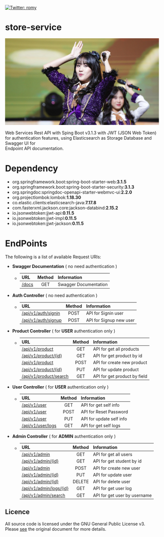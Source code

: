 [![Twitter: romy](https://img.shields.io/twitter/follow/RomySihananda)](https://twitter.com/RomySihananda)

# store-service

![](https://raw.githubusercontent.com/RomySaputraSihananda/RomySaputraSihananda/main/images/F7MvWqwXIAA2oNy.jpeg)

Web Services Rest API with Sping Boot v3.1.3 with JWT (JSON Web Token)</br>for authentication features, using Elasticsearch as Storage Database and Swagger UI for</br>Endpoint API documentation.

# Dependency

- org.springframework.boot:spring-boot-starter-web:**3.1.5**
- org.springframework.boot:spring-boot-starter-security:**3.1.3**
- org.springdoc:springdoc-openapi-starter-webmvc-ui:**2.2.0**
- org.projectlombok:lombok:**1.18.30**
- co.elastic.clients:elasticsearch-java:**7.17.8**
- com.fasterxml.jackson.core:jackson-databind:**2.15.2**
- io.jsonwebtoken:jjwt-api:**0.11.5**
- io.jsonwebtoken:jjwt-impl:**0.11.5**
- io.jsonwebtoken:jjwt-jackson:**0.11.5**

# EndPoints

The following is a list of available Request URIs:

- **Swagger Documentation** ( no need authentication )

  - | URL                                 | Method | Information           |
    | :---------------------------------- | :----: | :-------------------- |
    | [/docs](http://localhost:4444/docs) |  GET   | Swagger Documentation |

- **Auth Controller** ( no need authentication )

  - | URL                                                             | Method | Information             |
    | :-------------------------------------------------------------- | :----: | :---------------------- |
    | [/api/v1/auth/signin](http://localhost:4444/api/v1/auth/signin) |  POST  | API for Signin user     |
    | [/api/v1/auth/signup](http://localhost:4444/api/v1/auth/signup) |  POST  | API for Signup new user |

- **Product Controller** ( for **USER** authentication only )

  - | URL                                                             | Method | Information                  |
    | :-------------------------------------------------------------- | :----: | :--------------------------- |
    | [/api/v1/product](http:localhost:4444/api/v1/product)           |  GET   | API for get all products     |
    | [/api/v1/product/{id}](http:localhost:4444/api/v1/product/{id}) |  GET   | API for get product by id    |
    | [/api/v1/product](http:localhost:4444/api/v1/product)           |  POST  | API for create new product   |
    | [/api/v1/product/{id}](http:localhost:4444/api/v1/product/{id}) |  PUT   | API for update product       |
    | [/api/v1/product/search](http:localhost:4444/api/v1/product)    |  GET   | API for get product by field |

- **User Controller** ( for **USER** authentication only )

  - | URL                                                       | Method | Information              |
    | :-------------------------------------------------------- | :----: | :----------------------- |
    | [/api/v1/user](http:localhost:4444/api/v1/user)           |  GET   | API for get self info    |
    | [/api/v1/user](http:localhost:4444/api/v1/user)           |  POST  | API for Reset Password   |
    | [/api/v1/user](http:localhost:4444/api/v1/user)           |  PUT   | API for update self info |
    | [/api/v1/user/logs](http:localhost:4444/api/v1/user/logs) |  GET   | API for get self logs    |

- **Admin Controller** ( for **ADMIN** authentication only )
  - | URL                                                                   | Method | Information                  |
    | :-------------------------------------------------------------------- | :----: | :--------------------------- |
    | [/api/v1/admin](http:localhost:4444/api/v1/admin)                     |  GET   | API for get all users        |
    | [/api/v1/admin/{id}](http:localhost:4444/api/v1/admin/{id})           |  GET   | API for get student by id    |
    | [/api/v1/admin](http:localhost:4444/api/v1/admin)                     |  POST  | API for create new user      |
    | [/api/v1/admin/{id}](http:localhost:4444/api/v1/admin/{id})           |  PUT   | API for update user          |
    | [/api/v1/admin/{id}](http:localhost:4444/api/v1/admin/{id})           | DELETE | API for delete user          |
    | [/api/v1/admin/logs/{id}](http:localhost:4444/api/v1/admin/logs/{id}) |  GET   | API for get user log         |
    | [/api/v1/admin/search](http:localhost:4444/api/v1/admin/search)       |  GET   | API for get user by username |

## Licence

All source code is licensed under the GNU General Public License v3. Please [see](https://www.gnu.org/licenses) the original document for more details.
